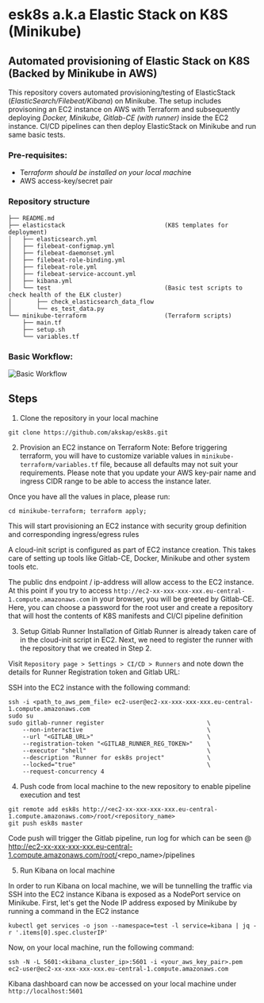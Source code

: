# **esk8s a.k.a Elastic Stack on K8S (Minikube)**

## **Automated provisioning of Elastic Stack on K8S (Backed by Minikube in AWS)**

This repository covers automated provisioning/testing of ElasticStack (*ElasticSearch/Filebeat/Kibana*) on Minikube. The setup includes provisoning an EC2 instance on AWS with Terraform and subsequently deploying *Docker, Minikube, Gitlab-CE (with runner)* inside the EC2 instance. CI/CD pipelines can then deploy ElasticStack on Minikube and run same basic tests.


### **Pre-requisites:**
- Te*rraform should be installed on your local machin*e
- AWS access-key/secret pair

### **Repository structure**
```
├── README.md
├── elasticstack                            (K8S templates for deployment)
│   ├── elasticsearch.yml
│   ├── filebeat-configmap.yml
│   ├── filebeat-daemonset.yml
│   ├── filebeat-role-binding.yml
│   ├── filebeat-role.yml
│   ├── filebeat-service-account.yml
│   ├── kibana.yml
│   └── test                                (Basic test scripts to check health of the ELK cluster)
│       ├── check_elasticsearch_data_flow
│       └── es_test_data.py
└── minikube-terraform                      (Terraform scripts)
    ├── main.tf
    ├── setup.sh
    └── variables.tf
```


### Basic Workflow:
![Basic Workflow](https://i.imgur.com/sOSpwx1.png)


## Steps

1) Clone the repository in your local machine 
```
git clone https://github.com/akskap/esk8s.git
```

2) Provision an EC2 instance on Terraform
Note: Before triggering terraform, you will have to customize variable values in `minikube-terraform/variables.tf` file, because all defaults may not suit your requirements. Please note that you update your AWS key-pair name and ingress CIDR range to be able to access the instance later.

Once you have all the values in place, please run:
```
cd minikube-terraform; terraform apply;
```

This will start provisioning an EC2 instance with security group definition and corresponding ingress/egress rules

A cloud-init script is configured as part of EC2 instance creation. This takes care of setting up tools like Gitlab-CE, Docker, Minikube and other system tools etc.

The public dns endpoint / ip-address will allow access to the EC2 instance. At this point if you try to access `http://ec2-xx-xxx-xxx-xxx.eu-central-1.compute.amazonaws.com` in your browser, you will be greeted by Gitlab-CE. Here, you can choose a password for the root user and create a repository that will host the contents of K8S manifests and CI/CI pipeline definition

3) Setup Gitlab Runner
Installation of Gitlab Runner is already taken care of in the cloud-init script in EC2. Next, we need to register the runner with the repository that we created in Step 2.

Visit `Repository page > Settings > CI/CD > Runners` and note down the details for Runner Registration token and Gitlab URL:

SSH into the EC2 instance with the following command:
```
ssh -i <path_to_aws_pem_file> ec2-user@ec2-xx-xxx-xxx-xxx.eu-central-1.compute.amazonaws.com
sudo su
sudo gitlab-runner register                             \
    --non-interactive                                   \
    --url "<GITLAB_URL>"                                \
    --registration-token "<GITLAB_RUNNER_REG_TOKEN>"    \
    --executor "shell"                                  \
    --description "Runner for esk8s project"            \
    --locked="true"                                     \
    --request-concurrency 4
```

4) Push code from local machine to the new repository to enable pipeline execution and test

```
git remote add esk8s http://<ec2-xx-xxx-xxx-xxx.eu-central-1.compute.amazonaws.com>/root/<repository_name>
git push esk8s master
```

Code push will trigger the Gitlab pipeline, run log for which can be seen @ http://ec2-xx-xxx-xxx-xxx.eu-central-1.compute.amazonaws.com/root/<repo_name>/pipelines


5) Run Kibana on local machine

In order to run Kibana on local machine, we will be tunnelling the traffic via SSH into the EC2 instance
Kibana is exposed as a NodePort service on Minikube. First, let's get the Node IP address exposed by Minikube by running a command in the EC2 instance
```
kubectl get services -o json --namespace=test -l service=kibana | jq -r '.items[0].spec.clusterIP'
```
Now, on your local machine, run the following command:
```
ssh -N -L 5601:<kibana_cluster_ip>:5601 -i <your_aws_key_pair>.pem ec2-user@ec2-xx-xxx-xxx-xxx.eu-central-1.compute.amazonaws.com
```

Kibana dashboard can now be accessed on your local machine under `http://localhost:5601`






